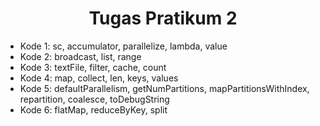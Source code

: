 <center><h1>Tugas Pratikum  2</h1></center>
<ul>
  <li>Kode 1: sc, accumulator, parallelize, lambda, value</li>
  <li>Kode 2: broadcast, list, range</li>
  <li>Kode 3: textFile, filter, cache, count</li>
  <li>Kode 4: map, collect, len, keys, values</li>
  <li>Kode 5: defaultParallelism, getNumPartitions, mapPartitionsWithIndex, repartition, coalesce, toDebugString</li>
  <li>Kode 6: flatMap, reduceByKey, split</li>
</ul>
